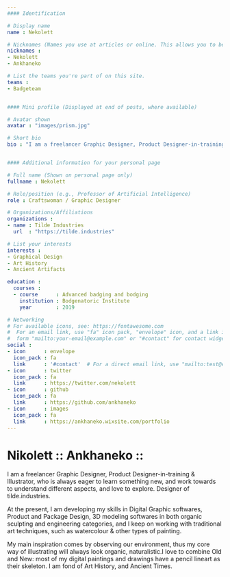 ```yaml
---
#### Identification

# Display name
name : Nekolett

# Nicknames (Names you use at articles or online. This allows you to be linked at articles.)
nicknames :
- Nekolett
- Ankhaneko

# List the teams you're part of on this site.
teams :
- Badgeteam


#### Mini profile (Displayed at end of posts, where available)

# Avatar shown
avatar : "images/prism.jpg"

# Short bio
bio : "I am a freelancer Graphic Designer, Product Designer-in-training & Illustrator, who is always eager to learn something new, and work towards to understand different aspects, and love to explore."


#### Additional information for your personal page

# Full name (Shown on personal page only)
fullname : Nekolett

# Role/position (e.g., Professor of Artificial Intelligence)
role : Craftswoman / Graphic Designer

# Organizations/Affiliations
organizations :
- name : Tilde Industries
  url  : "https://tilde.industries"

# List your interests
interests :
- Graphical Design
- Art History
- Ancient Artifacts

education :
  courses :
  - course      : Advanced badging and bodging
    institution : Bodgenatoric Institute
    year        : 2019

# Networking
# For available icons, see: https://fontawesome.com
#  For an email link, use "fa" icon pack, "envelope" icon, and a link in the
#  form "mailto:your-email@example.com" or "#contact" for contact widget.
social :
- icon      : envelope
  icon_pack : fa
  link      : '#contact'  # For a direct email link, use "mailto:test@example.org".
- icon      : twitter
  icon_pack : fa
  link      : https://twitter.com/nekolett
- icon      : github
  icon_pack : fa
  link      : https://github.com/ankhaneko
- icon      : images
  icon_pack : fa
  link      : https://ankhaneko.wixsite.com/portfolio
---
```


# Nikolett :: Ankhaneko ::

I am a freelancer Graphic Designer, Product Designer-in-training & Illustrator, who is always eager to learn something new, and work towards to understand different aspects, and love to explore. Designer of tilde.industries.

At the present, I am developing my skills in Digital Graphic softwares, Product and Package Design, 3D modeling softwares in both organic sculpting and engineering categories, and I keep on working with traditional art techniques, such as watercolour & other types of painting.

My main inspiration comes by observing our environment, thus my core way of illustrating will always look organic, naturalistic.I love to combine Old and New: most of my digital paintings and drawings have a pencil lineart as their skeleton. I am fond of Art History, and Ancient Times.
